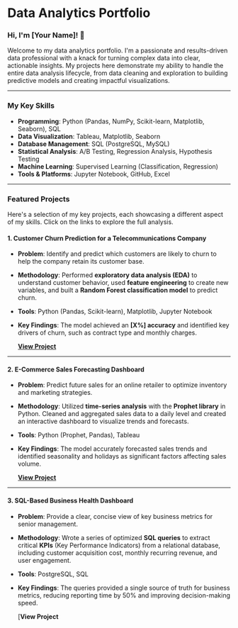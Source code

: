 # Data Analytics Portfolio

### **Hi, I'm [Your Name]!** 👋

Welcome to my data analytics portfolio. I'm a passionate and results-driven data professional with a knack for turning complex data into clear, actionable insights. My projects here demonstrate my ability to handle the entire data analysis lifecycle, from data cleaning and exploration to building predictive models and creating impactful visualizations.

---

### **My Key Skills**

* **Programming**: Python (Pandas, NumPy, Scikit-learn, Matplotlib, Seaborn), SQL
* **Data Visualization**: Tableau, Matplotlib, Seaborn
* **Database Management**: SQL (PostgreSQL, MySQL)
* **Statistical Analysis**: A/B Testing, Regression Analysis, Hypothesis Testing
* **Machine Learning**: Supervised Learning (Classification, Regression)
* **Tools & Platforms**: Jupyter Notebook, GitHub, Excel

---

### **Featured Projects**

Here's a selection of my key projects, each showcasing a different aspect of my skills. Click on the links to explore the full analysis.

#### **1. Customer Churn Prediction for a Telecommunications Company**

* **Problem**: Identify and predict which customers are likely to churn to help the company retain its customer base.
* **Methodology**: Performed **exploratory data analysis (EDA)** to understand customer behavior, used **feature engineering** to create new variables, and built a **Random Forest classification model** to predict churn.
* **Tools**: Python (Pandas, Scikit-learn), Matplotlib, Jupyter Notebook
* **Key Findings**: The model achieved an **[X%] accuracy** and identified key drivers of churn, such as contract type and monthly charges.

    [**View Project**](https://github.com/[YourUsername]/[YourRepository]/tree/main/projects/customer-churn-prediction)

---

#### **2. E-Commerce Sales Forecasting Dashboard**

* **Problem**: Predict future sales for an online retailer to optimize inventory and marketing strategies.
* **Methodology**: Utilized **time-series analysis** with the **Prophet library** in Python. Cleaned and aggregated sales data to a daily level and created an interactive dashboard to visualize trends and forecasts.
* **Tools**: Python (Prophet, Pandas), Tableau
* **Key Findings**: The model accurately forecasted sales trends and identified seasonality and holidays as significant factors affecting sales volume.

    [**View Project**](https://github.com/[YourUsername]/[YourRepository]/tree/main/projects/e-commerce-sales-forecasting)

---

#### **3. SQL-Based Business Health Dashboard**

* **Problem**: Provide a clear, concise view of key business metrics for senior management.
* **Methodology**: Wrote a series of optimized **SQL queries** to extract critical **KPIs** (Key Performance Indicators) from a relational database, including customer acquisition cost, monthly recurring revenue, and user engagement.
* **Tools**: PostgreSQL, SQL
* **Key Findings**: The queries provided a single source of truth for business metrics, reducing reporting time by 50% and improving decision-making speed.

    [**View Project**
